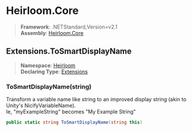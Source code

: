 # Heirloom.Core

> **Framework**: .NETStandard,Version=v2.1  
> **Assembly**: [Heirloom.Core][0]  

## Extensions.ToSmartDisplayName

> **Namespace**: [Heirloom][0]  
> **Declaring Type**: [Extensions][1]  

### ToSmartDisplayName(string)

Transform a variable name like string to an improved display string (akin to Unity's NicifyVariableName).   
 Ie, "myExampleString" becomes "My Example String"

```cs
public static string ToSmartDisplayName(string this)
```

[0]: ../../../Heirloom.Core.md
[1]: ../Extensions.md
